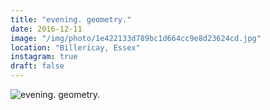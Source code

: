 ```yaml
---
title: "evening. geometry."
date: 2016-12-11
image: "/img/photo/1e422133d789bc1d664cc9e8d23624cd.jpg"
location: "Billericay, Essex"
instagram: true
draft: false
---
```


![evening. geometry.](/img/photo/1e422133d789bc1d664cc9e8d23624cd.jpg)
